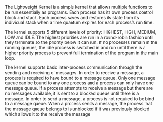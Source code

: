 The Lightweight Kernel is a simple kernel that allows multiple functions to be run essentially as programs. Each process
has its own process control block and stack. Each process saves and restores its state from its individual stack when a
time quantum expires for each process’s run time.

The kernel supports 5 different levels of priority: HIGHEST, HIGH, MEDIUM, LOW and IDLE. The highest priorities are run
in a round-robin fashion until they terminate so the priority below it can run. If no processes remain in the running
queues, the idle process is switched in and run until there is a higher priority process to prevent full termination of the
program in the main loop.

The kernel supports basic inter-process communication through the sending and receiving of messages. In order to
receive a message, a process is required to have bound to a message queue. Only one message queue can be bound to
any one process and a process can only have one message queue. If a process attempts to receive a message but there
are no messages available, it is sent to a blocked queue until there is a message. In order to send a message, a process is
not required to be bind to a message queue. When a process sends a message, the process that the message queue
belongs to is unblocked if it was previously blocked which allows it to the receive the message.
